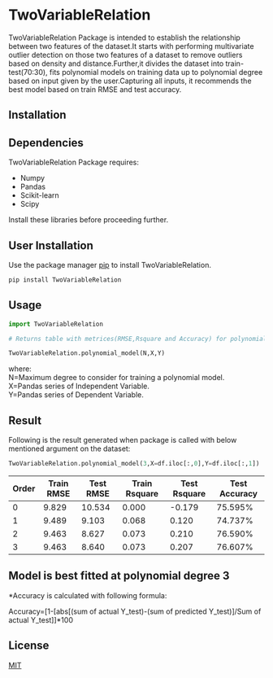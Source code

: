 # TwoVariableRelation
TwoVariableRelation Package is intended to establish the relationship between two features of the dataset.It starts with performing multivariate outlier detection on those two features of a dataset to remove outliers based on density and distance.Further,it divides the dataset into train-test(70:30), fits polynomial models on training data up to polynomial degree based on input given by the user.Capturing all inputs, it recommends the best model based on train RMSE and test accuracy.

## Installation

<h2>Dependencies</h2>

TwoVariableRelation Package requires:
<ul>
<li>Numpy</li>
<li>Pandas</li>
<li>Scikit-learn</li>
<li>Scipy</li>
</ul>
Install these libraries before proceeding further.

<h2>User Installation</h2>

Use the package manager [pip](https://pip.pypa.io/en/stable/) to install TwoVariableRelation.

```bash
pip install TwoVariableRelation
```

## Usage

```python
import TwoVariableRelation

# Returns table with metrices(RMSE,Rsquare and Accuracy) for polynomial model from degree (0-N) and recommends the best model.

TwoVariableRelation.polynomial_model(N,X,Y)
```
where:\
N=Maximum degree to consider for training a polynomial model.\
X=Pandas series of Independent Variable.\
Y=Pandas series of Dependent Variable.

## Result
Following is the result generated when package is called with below mentioned argument on the dataset:

```python
TwoVariableRelation.polynomial_model(3,X=df.iloc[:,0],Y=df.iloc[:,1])
```
| Order | Train RMSE | Test RMSE | Train Rsquare | Test Rsquare | Test Accuracy |
|-------|------------|-----------|---------------|--------------|---------------|
|   0   |   9.829    |   10.534  |     0.000     |    -0.179    |    75.595%    |
|   1   |   9.489    |   9.103   |     0.068     |     0.120    |    74.737%    |
|   2   |   9.463    |   8.627   |     0.073     |     0.210    |    76.590%    |
|   3   |   9.463    |   8.640   |     0.073     |     0.207    |    76.607%    |

<h2>Model is best fitted at polynomial degree 3</h2>

*Accuracy is calculated with following formula:

Accuracy=[1-[abs[(sum of actual Y_test)-(sum of predicted Y_test)]/Sum of actual Y_test]]*100


## License
[MIT](https://choosealicense.com/licenses/mit/)